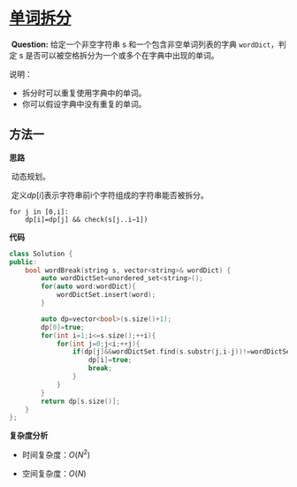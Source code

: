 # [单词拆分](https://leetcode-cn.com/problems/word-break/)

​		**Question:** 给定一个非空字符串 s 和一个包含非空单词列表的字典 `wordDict`，判定 s 是否可以被空格拆分为一个或多个在字典中出现的单词。

说明：

* 拆分时可以重复使用字典中的单词。
* 你可以假设字典中没有重复的单词。



## 方法一

**思路**

​		动态规划。

​		定义$dp[i]$表示字符串前i个字符组成的字符串能否被拆分。

```
for j in [0,i]:
	dp[i]=dp[j] && check(s[j..i−1])
```



**代码**

```C++
class Solution {
public:
    bool wordBreak(string s, vector<string>& wordDict) {
        auto wordDictSet=unordered_set<string>();
        for(auto word:wordDict){
            wordDictSet.insert(word);
        }

        auto dp=vector<bool>(s.size()+1);
        dp[0]=true;
        for(int i=1;i<=s.size();++i){
            for(int j=0;j<i;++j){
                if(dp[j]&&wordDictSet.find(s.substr(j,i-j))!=wordDictSet.end()){
                    dp[i]=true;
                    break;
                }
            }
        }
        return dp[s.size()];
    }
};
```



**复杂度分析**

* 时间复杂度：$O(N^2)$

* 空间复杂度：$O(N)$

  